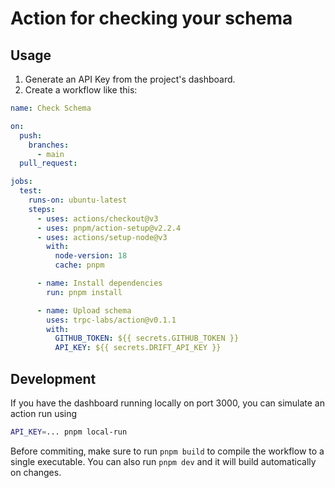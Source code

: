 # Action for checking your schema

## Usage

1. Generate an API Key from the project's dashboard.
2. Create a workflow like this:

```yaml
name: Check Schema

on:
  push:
    branches:
      - main
  pull_request:

jobs:
  test:
    runs-on: ubuntu-latest
    steps:
      - uses: actions/checkout@v3
      - uses: pnpm/action-setup@v2.2.4
      - uses: actions/setup-node@v3
        with:
          node-version: 18
          cache: pnpm

      - name: Install dependencies
        run: pnpm install

      - name: Upload schema
        uses: trpc-labs/action@v0.1.1
        with:
          GITHUB_TOKEN: ${{ secrets.GITHUB_TOKEN }}
          API_KEY: ${{ secrets.DRIFT_API_KEY }}
```

## Development

If you have the dashboard running locally on port 3000, you can simulate an action run using

```bash
API_KEY=... pnpm local-run
```

Before commiting‚ make sure to run `pnpm build` to compile the workflow to a single executable. You can also run `pnpm dev` and it will build automatically on changes.
